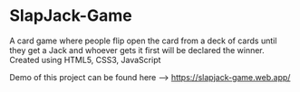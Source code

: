 # SlapJack-Game
A card game where people flip open the card from a deck of cards until they get a Jack and whoever gets it first will be declared the winner. Created using HTML5, CSS3, JavaScript

Demo of this project can be found here --> https://slapjack-game.web.app/
